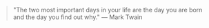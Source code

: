 > "The two most important days in your life are the day you are born and the day you find out why." — Mark Twain
